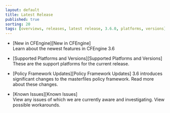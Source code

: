 ```yaml
---
layout: default
title: Latest Release
published: true
sorting: 20
tags: [overviews, releases, latest release, 3.6.0, platforms, versions]
---
```


* [New in CFEngine][New in CFEngine]  
  Learn about the newest features in CFEngine 3.6

* [Supported Platforms and Versions][Supported Platforms and Versions]  
  These are the support platforms for the current release.

* [Policy Framework Updates][Policy Framework Updates]
  3.6 introduces significant changes to the masterfiles policy framework. Read more about these changes.

* [Known Issues][Known Issues]  
  View any issues of which we are currently aware and investigating. View possible workarounds.
